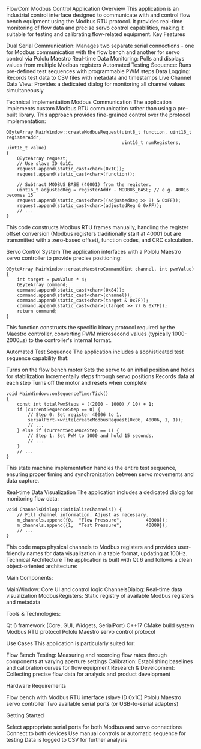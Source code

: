 FlowCom Modbus Control Application
Overview
This application is an industrial control interface designed to communicate with and control flow bench equipment using the Modbus RTU protocol. It provides real-time monitoring of flow data and precise servo control capabilities, making it suitable for testing and calibrating flow-related equipment.
Key Features

Dual Serial Communication: Manages two separate serial connections - one for Modbus communication with the flow bench and another for servo control via Pololu Maestro
Real-time Data Monitoring: Polls and displays values from multiple Modbus registers
Automated Testing Sequence: Runs pre-defined test sequences with programmable PWM steps
Data Logging: Records test data to CSV files with metadata and timestamps
Live Channel Data View: Provides a dedicated dialog for monitoring all channel values simultaneously

Technical Implementation
Modbus Communication
The application implements custom Modbus RTU communication rather than using a pre-built library. This approach provides fine-grained control over the protocol implementation:

```
QByteArray MainWindow::createModbusRequest(uint8_t function, uint16_t registerAddr,
                                           uint16_t numRegisters, uint16_t value)
{
    QByteArray request;
    // Use slave ID 0x1C.
    request.append(static_cast<char>(0x1C));
    request.append(static_cast<char>(function));

    // Subtract MODBUS_BASE (40001) from the register.
    uint16_t adjustedReg = registerAddr - MODBUS_BASE; // e.g. 40016 becomes 15
    request.append(static_cast<char>((adjustedReg >> 8) & 0xFF));
    request.append(static_cast<char>(adjustedReg & 0xFF));
    // ...
}
```

This code constructs Modbus RTU frames manually, handling the register offset conversion (Modbus registers traditionally start at 40001 but are transmitted with a zero-based offset), function codes, and CRC calculation.


Servo Control System
The application interfaces with a Pololu Maestro servo controller to provide precise positioning:

```
QByteArray MainWindow::createMaestroCommand(int channel, int pwmValue)
{
    int target = pwmValue * 4;
    QByteArray command;
    command.append(static_cast<char>(0x84));
    command.append(static_cast<char>(channel));
    command.append(static_cast<char>(target & 0x7F));
    command.append(static_cast<char>((target >> 7) & 0x7F));
    return command;
}
```

This function constructs the specific binary protocol required by the Maestro controller, converting PWM microsecond values (typically 1000-2000μs) to the controller's internal format.


Automated Test Sequence
The application includes a sophisticated test sequence capability that:

Turns on the flow bench motor
Sets the servo to an initial position and holds for stabilization
Incrementally steps through servo positions
Records data at each step
Turns off the motor and resets when complete

```
void MainWindow::onSequenceTimerTick()
{
    const int totalPwmSteps = ((2000 - 1000) / 10) + 1;
    if (currentSequenceStep == 0) {
        // Step 0: Set register 40006 to 1.
        serialPort->write(createModbusRequest(0x06, 40006, 1, 1));
        // ...
    } else if (currentSequenceStep == 1) {
        // Step 1: Set PWM to 1000 and hold 15 seconds.
        // ...
    } 
    // ...
}
```

This state machine implementation handles the entire test sequence, ensuring proper timing and synchronization between servo movements and data capture.


Real-time Data Visualization
The application includes a dedicated dialog for monitoring flow data:

```
void ChannelsDialog::initializeChannels() {
    // Fill channel information. Adjust as necessary.
    m_channels.append({0,  "Flow Pressure",         40008});
    m_channels.append({1,  "Test Pressure",         40009});
    // ...
}
```

This code maps physical channels to Modbus registers and provides user-friendly names for data visualization in a table format, updating at 100Hz.
Technical Architecture
The application is built with Qt 6 and follows a clean object-oriented architecture:

Main Components:

MainWindow: Core UI and control logic
ChannelsDialog: Real-time data visualization
ModbusRegisters: Static registry of available Modbus registers and metadata


Tools & Technologies:

Qt 6 framework (Core, GUI, Widgets, SerialPort)
C++17
CMake build system
Modbus RTU protocol
Pololu Maestro servo control protocol



Use Cases
This application is particularly suited for:

Flow Bench Testing: Measuring and recording flow rates through components at varying aperture settings
Calibration: Establishing baselines and calibration curves for flow equipment
Research & Development: Collecting precise flow data for analysis and product development

Hardware Requirements

Flow bench with Modbus RTU interface (slave ID 0x1C)
Pololu Maestro servo controller
Two available serial ports (or USB-to-serial adapters)

Getting Started

Select appropriate serial ports for both Modbus and servo connections
Connect to both devices
Use manual controls or automatic sequence for testing
Data is logged to CSV for further analysis

